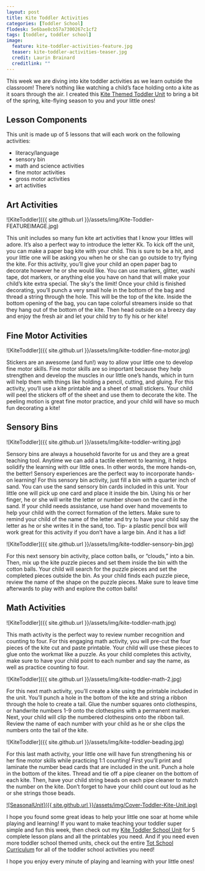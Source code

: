 ```yaml
---
layout: post
title: Kite Toddler Activities
categories: [Toddler School]
flodesk: 5e6bae8cb57a7300267c1cf2
tags: [toddler, toddler school]
image:
  feature: kite-toddler-activities-feature.jpg
  teaser: kite-toddler-activities-teaser.jpg
  credit: Laurin Brainard
  creditlink: ""
---
```

This week we are diving into kite toddler activities as we learn outside the classroom! There’s nothing like watching a child’s face holding onto a kite as it soars through the air. I created this [Kite Themed Toddler Unit](https://www.teacherspayteachers.com/Product/Toddler-Activities-Lesson-Plans-Preschool-Kite-Themed-Curriculum-Letter-K-4844775?utm_source=PB%20Blog&utm_campaign=Kite%20Toddler%20School%20Unit) to bring a bit of the spring, kite-flying season to you and your little ones!

## Lesson Components 
This unit is made up of 5 lessons that will each work on the following activities:
- literacy/language 
- sensory bin 
- math and science activities
- fine motor activities
- gross motor activities
- art activities

## Art Activities 

![KiteToddler]({{ site.github.url }}/assets/img/Kite-Toddler-FEATUREIMAGE.jpg)

This unit includes so many fun kite art activities that I know your littles will adore. It’s also a perfect way to introduce the letter Kk. To kick off the unit, you can make a paper bag kite with your child. This is sure to be a hit, and your little one will be asking you when he or she can go outside to try flying the kite. For this activity, you’ll give your child an open paper bag to decorate however he or she would like. You can use markers, glitter, washi tape, dot markers, or anything else you have on hand that will make your child’s kite extra special. The sky's the limit! Once your child is finished decorating, you’ll punch a very small hole in the bottom of the bag and thread a string through the hole. This will be the top of the kite. Inside the bottom opening of the bag, you can tape colorful streamers inside so that they hang out of the bottom of the kite. Then head outside on a breezy day and enjoy the fresh air and let your child try to fly his or her kite! 
## Fine Motor Activities 

![KiteToddler]({{ site.github.url }}/assets/img/kite-toddler-fine-motor.jpg)

Stickers are an awesome (and fun!) way to allow your little one to develop fine motor skills. Fine motor skills are so important because they help strengthen and develop the muscles in our little one’s hands, which in turn will help them with things like holding a pencil, cutting, and gluing. For this activity, you’ll use a kite printable and a sheet of small stickers. Your child will peel the stickers off of the sheet and use them to decorate the kite. The peeling motion is great fine motor practice, and your child will have so much fun decorating a kite! 

## Sensory Bins 

![KiteToddler]({{ site.github.url }}/assets/img/kite-toddler-writing.jpg)

Sensory bins are always a household favorite for us and they are a great teaching tool.  Anytime we can add a tactile element to learning, it helps solidify the learning with our little ones. In other words, the more hands-on, the better! Sensory experiences are the perfect way to incorporate hands-on learning! For this sensory bin activity, just fill a bin with a quarter inch of sand. You can use the sand sensory bin cards included in this unit. Your little one will pick up one card and place it inside the bin. Using his or her finger, he or she will write the letter or number shown on the card in the sand. If your child needs assistance, use hand over hand movements to help your child with the correct formation of the letters. Make sure to remind your child of the name of the letter and try to have your child say the letter as he or she writes it in the sand, too. Tip- a plastic pencil box will work great for this activity if you don’t have a large bin. And it has a lid! 

![KiteToddler]({{ site.github.url }}/assets/img/kite-toddler-sensory-bin.jpg)

For this next sensory bin activity, place cotton balls, or “clouds,” into a bin. Then, mix up the kite puzzle pieces and set them inside the bin with the cotton balls. Your child will search for the puzzle pieces and set the completed pieces outside the bin. As your child finds each puzzle piece, review the name of the shape on the puzzle pieces. Make sure to leave time afterwards to play with and explore the cotton balls! 

## Math Activities

![KiteToddler]({{ site.github.url }}/assets/img/kite-toddler-math.jpg)

This math activity is the perfect way to review number recognition and counting to four. For this engaging math activity, you will pre-cut the four pieces of the kite cut and paste printable. Your child will use these pieces to glue onto the workmat like a puzzle. As your child completes this activity, make sure to have your child point to each number and say the name, as well as practice counting to four. 

![KiteToddler]({{ site.github.url }}/assets/img/kite-toddler-math-2.jpg)

For this next math activity, you’ll create a kite using the printable included in the unit. You’ll punch a hole in the bottom of the kite and string a ribbon through the hole to create a tail. Glue the number squares onto clothespins, or handwrite numbers 1-9 onto the clothespins with a permanent marker. Next, your child will clip the numbered clothespins onto the ribbon tail. Review the name of each number with your child as he or she clips the numbers onto the tail of the kite. 

![KiteToddler]({{ site.github.url }}/assets/img/kite-toddler-beading.jpg)

For this last math activity, your little one will have fun strengthening his or her fine motor skills while practicing 1:1 counting! First you’ll print and laminate the number bead cards that are included in the unit. Punch a hole in the bottom of the kites. Thread and tie off a pipe cleaner on the bottom of each kite. Then, have your child string beads on each pipe cleaner to match the number on the kite. Don’t forget to have your child count out loud as he or she strings those beads. 

[![SeasonalUnit]({{ site.github.url }}/assets/img/Cover-Toddler-Kite-Unit.jpg)](https://www.teacherspayteachers.com/Product/Toddler-Activities-Lesson-Plans-Preschool-Kite-Themed-Curriculum-Letter-K-4844775?utm_source=PB%20Blog&utm_campaign=Kite%20Toddler%20School%20Cover%20Image)

I hope you found some great ideas to help your little one soar at home while playing and learning! If you want to make teaching your toddler super simple and fun this week, then check out my [Kite Toddler School Unit](https://www.teacherspayteachers.com/Product/Toddler-Activities-Lesson-Plans-Preschool-Kite-Themed-Curriculum-Letter-K-4844775?utm_source=PB%20Blog&utm_campaign=Kite%20Toddler%20School%20Unit) for 5 complete lesson plans and all the printables you need. And if you need even more toddler school themed units, check out the entire [Tot School Curriculum](https://www.teacherspayteachers.com/Product/Toddler-Activities-Lesson-Plans-Tot-School-Curriculum-Homeschool-Preschool-4296281?utm_source=PB%20Blog&utm_campaign=Toddler%20Bundle%20Upsell) for all of the toddler school activities you need! 

I hope you enjoy every minute of playing and learning with your little ones! 
